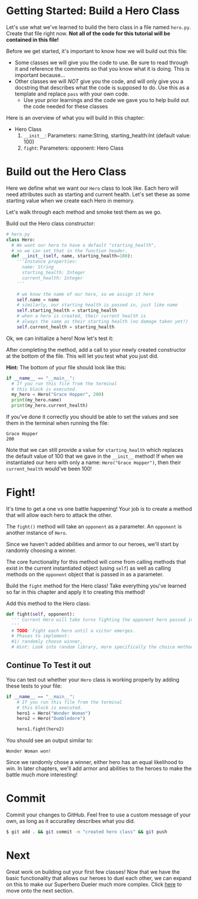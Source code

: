 # Getting Started: Build a Hero Class

Let's use what we've learned to build the hero class in a file named `hero.py`. Create that file right now. **Not all of the code for this tutorial will be contained in this file!**

Before we get started, it's important to know how we will build out this file:

- Some classes we will give you the code to use. Be sure to read through it and reference the comments so that you know what it is doing. This is important because...
- Other classes we will _NOT_ give you the code, and will only give you a docstring that describes what the code is supposed to do. Use this as a template and replace `pass` with your own code.
  - Use your prior learnings and the code we gave you to help build out the code needed for these classes

Here is an overview of what you will build in this chapter:

* Hero Class
  1. `__init__`: Parameters: name:String, starting_health:Int (default value: 100)
  2. `fight`: Parameters: opponent: Hero Class  


# Build out the Hero Class
Here we define what we want our `Hero` class to look like. Each hero will need attributes such as starting and current health. Let's set these as some starting value when we create each Hero in memory.

Let's walk through each method and smoke test them as we go.

Build out the Hero class constructor:

```python
# hero.py
class Hero:
  # We want our hero to have a default "starting_health",
  # so we can set that in the function header.
  def __init__(self, name, starting_health=100):
    '''Instance properties:
      name: String
      starting_health: Integer
      current_health: Integer
    '''

    # we know the name of our hero, so we assign it here
    self.name = name
    # similarly, our starting health is passed in, just like name
    self.starting_health = starting_health
    # when a hero is created, their current health is
    # always the same as their starting health (no damage taken yet!)
    self.current_health = starting_health
```

Ok, we can initialize a hero! Now let's test it:

After completing the method, add a call to your newly created constructor at the bottom of the file. This will let you test what you just did.

**Hint:** The bottom of your file should look like this:

```python
if __name__ == "__main__":
  # If you run this file from the terminal
  # this block is executed.
  my_hero = Hero("Grace Hopper", 200)
  print(my_hero.name)
  print(my_hero.current_health)
```

If you've done it correctly you should be able to set the values and see them in the terminal when running the file:

```
Grace Hopper
200
```

Note that we can still provide a value for `starting_health` which replaces the default value of 100 that we gave in the `__init__` method! If when we instantiated our hero with only a name: `Hero("Grace Hopper")`, then their `current_health` would've been 100!

# Fight!

It's time to get a one vs one battle happening! Your job is to create a method that will allow each hero to attack the other.

The `fight()` method will take an `opponent` as a parameter. An `opponent` is another instance of `Hero`.

Since we haven't added abilities and armor to our heroes, we'll start by randomly choosing a winner.

The core functionality for this method will come from calling methods that exist in the current instantiated object (using `self`) as well as calling methods on the `opponent` object that is passed in as a parameter.

Build the `fight` method for the Hero class! Take everything you've learned so far in this chapter and apply it to creating this method!

Add this method to the Hero class:

```python
def fight(self, opponent):
  ''' Current Hero will take turns fighting the opponent hero passed in.
  '''
  # TODO: Fight each hero until a victor emerges.
  # Phases to implement:
  #1) randomly choose winner,
  # Hint: Look into random library, more specifically the choice method
```

## Continue To Test it out

You can test out whether your `Hero` class is working properly by adding these tests to your file:

```python
if __name__ == "__main__":
    # If you run this file from the terminal
    # this block is executed.
    hero1 = Hero("Wonder Woman")
    hero2 = Hero("Dumbledore")

    hero1.fight(hero2)
```

You should see an output similar to:

```
Wonder Woman won!
```

Since we randomly chose a winner, either hero has an equal likelihood to win. In later chapters, we'll add armor and abilities to the heroes to make the battle much more interesting!

# Commit

Commit your changes to GitHub. Feel free to use a custom message of your own, as long as it accuratley describes what you did.

```bash
$ git add . && git commit -m "created hero class" && git push
```

# Next

Great work on building out your first few classes! Now that we have the basic functionality that allows our heroes to duel each other, we can expand on this to make our Superhero Dueler much more complex.
Click [here](../P02-Abilities-and-Armor/) to move onto the next section.
